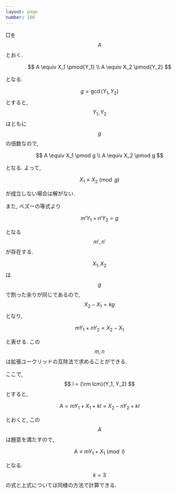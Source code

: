 ```yaml
---
layout: page
number: 186
---
```

□を $$ A $$ とおく.

$$
A \equiv X_1 \pmod{Y_1} \\
A \equiv X_2 \pmod{Y_2}
$$

となる.

$$ g = \gcd(Y_1, Y_2) $$ とすると, $$ Y_1, Y_2 $$ はともに $$ g $$ の倍数なので,

$$
A \equiv X_1 \pmod g \\
A \equiv X_2 \pmod g
$$

となる. よって,

$$
X_1 \equiv X_2 \pmod g
$$

が成立しない場合は解がない.

また, ベズーの等式より

$$
m'Y_1 + n'Y_2 = g
$$

となる $$ m', n' $$ が存在する.

$$ X_1, X_2 $$ は $$ g $$ で割った余りが同じであるので, $$ X_2 - X_1 = kg $$ となり,

$$
mY_1 + nY_2 = X_2 - X_1
$$

と表せる. この $$ m, n $$ は拡張ユークリッドの互除法で求めることができる.

ここで, $$ l = {\rm lcm}(Y_1, Y_2) $$ とすると,

$$
A = mY_1 + X_1 + kl = X_2 - nY_2 + kl
$$

とおくと, この $$ A $$ は題意を満たすので,

$$
A \equiv mY_1 + X_1 \pmod l
$$

となる. $$ k = 3 $$ の式と上式については同様の方法で計算できる.
